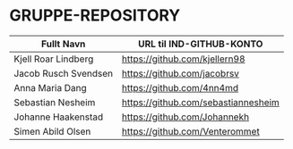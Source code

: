 # GRUPPE-REPOSITORY

| Fullt Navn 		        | URL til IND-GITHUB-KONTO 	          |
| --------------------- | ----------------------------------- |
| Kjell Roar Lindberg   | https://github.com/kjellern98       |
| Jacob Rusch Svendsen  | https://github.com/jacobrsv         |
| Anna Maria Dang       | https://github.com/4nn4md           |
| Sebastian Nesheim     | https://github.com/sebastiannesheim |
| Johanne Haakenstad    | https://github.com/Johannekh        |
| Simen Abild Olsen     | https://github.com/Venterommet      |
